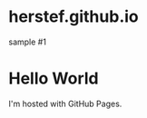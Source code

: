 # herstef.github.io
sample #1
<!DOCTYPE html>
<html>
<body>
<h1>Hello World</h1>
<p>I'm hosted with GitHub Pages.</p>
</body>
</html>
